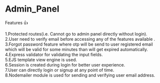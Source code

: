 # Admin_Panel

Features 👍

1.Protected routes(i.e. Cannot go to admin panel directly without login).                        
2.User need to verify email before accessing any of the features available .                     
3.Forgot password feature where otp will be send to user registered email which will be valid for some minutes than will get expired automatically.                            
4.Express validator for validating the input fields.                         
5.EJS template view engine is used.                           
6.Session is created during login for better user experience.                    
7.User can directly login or signup at any point of time.                    
8.Nodemailer module is used for sending and verifying user email address.


